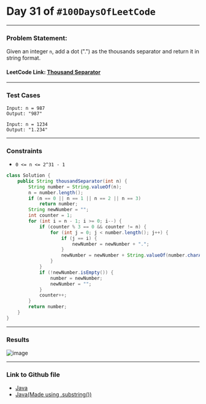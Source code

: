 # Day 31 of `#100DaysOfLeetCode`

___
### Problem Statement:  
Given an integer `n`, add a dot (".") as the thousands separator and return it in string format.


#### LeetCode Link: [Thousand Separator](https://leetcode.com/problems/thousand-separator/description/)
___


### Test Cases
```
Input: n = 987
Output: "987"
```
```
Input: n = 1234
Output: "1.234"
```
___

### Constraints 
* `0 <= n <= 2^31 - 1`

```java
class Solution {
    public String thousandSeparator(int n) {
        String number = String.valueOf(n);
        n = number.length();
        if (n == 0 || n == 1 || n == 2 || n == 3)
            return number;
        String newNumber = "";
        int counter = 1;
        for (int i = n - 1; i >= 0; i--) {
            if (counter % 3 == 0 && counter != n) {
                for (int j = 0; j < number.length(); j++) {
                    if (j == i) {
                        newNumber = newNumber + ".";
                    }
                    newNumber = newNumber + String.valueOf(number.charAt(j));
                }
            }
            if (!newNumber.isEmpty()) {
                number = newNumber;
                newNumber = "";
            }
            counter++;
        }
        return number;
    }
}
```
___
### Results
![image](https://user-images.githubusercontent.com/31382363/206014234-a861206b-dc87-4731-b704-e95feac033d5.png)

___

### Link to Github file  
* [Java](https://github.com/studentdevelops/100DaysOfLeetCode/blob/2aff75ed96972c51a22c583df85af730859fc5c3/Day31_Thousand_Seperator/code.java)
* [Java(Made using .substring())](https://github.com/studentdevelops/100DaysOfLeetCode/blob/ba4d749c94e820caf8259bec56436f79dbd20af1/Day31_Thousand_Seperator/code2.java)
